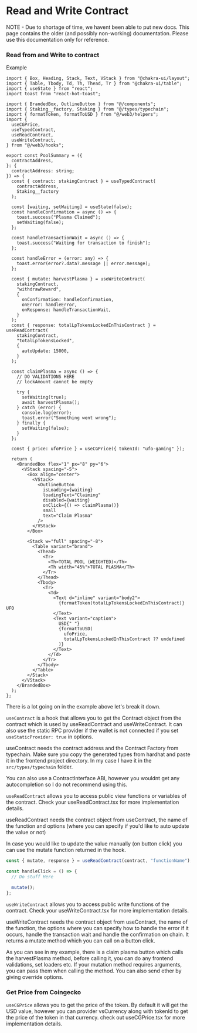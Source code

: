 # Read and Write Contract

NOTE - Due to shortage of time, we havent been able to put new docs. This page contains the older (and possibly non-working) documentation. Please use this documentation only for reference.

### Read from and Write to contract

Example

```tsx
import { Box, Heading, Stack, Text, VStack } from "@chakra-ui/layout";
import { Table, Tbody, Td, Th, Thead, Tr } from "@chakra-ui/table";
import { useState } from "react";
import toast from "react-hot-toast";

import { BrandedBox, OutlineButton } from "@/components";
import { Staking__factory, Staking } from "@/types/typechain";
import { formatToken, formatToUSD } from "@/web3/helpers";
import {
  useCGPrice,
  useTypedContract,
  useReadContract,
  useWriteContract,
} from "@/web3/hooks";

export const PoolSummary = ({
  contractAddress,
}: {
  contractAddress: string;
}) => {
  const { contract: stakingContract } = useTypedContract(
    contractAddress,
    Staking__factory
  );

  const [waiting, setWaiting] = useState(false);
  const handleConfirmation = async () => {
    toast.success("Plasma Claimed");
    setWaiting(false);
  };

  const handleTransactionWait = async () => {
    toast.success("Waiting for transaction to finish");
  };

  const handleError = (error: any) => {
    toast.error(error?.data?.message || error.message);
  };

  const { mutate: harvestPlasma } = useWriteContract(
    stakingContract,
    "withdrawReward",
    {
      onConfirmation: handleConfirmation,
      onError: handleError,
      onResponse: handleTransactionWait,
    }
  );
  const { response: totalLpTokensLockedInThisContract } = useReadContract(
    stakingContract,
    "totalLpTokensLocked",
    {
      autoUpdate: 15000,
    }
  );

  const claimPlasma = async () => {
    // DO VALIDATIONS HERE
    // lockAmount cannot be empty

    try {
      setWaiting(true);
      await harvestPlasma();
    } catch (error) {
      console.log(error);
      toast.error("Something went wrong");
    } finally {
      setWaiting(false);
    }
  };

  const { price: ufoPrice } = useCGPrice({ tokenId: "ufo-gaming" });

  return (
    <BrandedBox flex="1" px="8" py="6">
      <VStack spacing="-5">
        <Box align="center">
          <VStack>
            <OutlineButton
              isLoading={waiting}
              loadingText="Claiming"
              disabled={waiting}
              onClick={() => claimPlasma()}
              small
              text="Claim Plasma"
            />
          </VStack>
        </Box>

        <Stack w="full" spacing="-8">
          <Table variant="brand">
            <Thead>
              <Tr>
                <Th>TOTAL POOL (WEIGHTED)</Th>
                <Th width="45%">TOTAL PLASMA</Th>
              </Tr>
            </Thead>
            <Tbody>
              <Tr>
                <Td>
                  <Text d="inline" variant="body2">
                    {formatToken(totalLpTokensLockedInThisContract)} UFO
                  </Text>
                  <Text variant="caption">
                    USD{" "}
                    {formatToUSD(
                      ufoPrice,
                      totalLpTokensLockedInThisContract ?? undefined
                    )}
                  </Text>
                </Td>
              </Tr>
            </Tbody>
          </Table>
        </Stack>
      </VStack>
    </BrandedBox>
  );
};
```

There is a lot going on in the example above let's break it down.

`useContract` is a hook that allows you to get the Contract object from the contract which is used by useReadContract and useWriteContract. It can also use the static RPC provider if the wallet is not connected if you set `useStaticProvider: true` in options.

useContract needs the contract address and the Contract Factory from typechain. Make sure you copy the generated types from hardhat and paste it in the frontend project directory. In my case I have it in the `src/types/typechain` folder.

You can also use a ContractInterface ABI, however you wouldnt get any autocompletion so I do not recommend using this.

`useReadContract` allows you to access public view functions or variables of the contract. Check your useReadContract.tsx for more implementation details.

useReadContract needs the contract object from useContract, the name of the function and options (where you can specify if you'd like to auto update the value or not)

In case you would like to update the value manually (on button click) you can use the mutate function returned in the hook.

```jsx
const { mutate, response } = useReadContract(contract, "functionName");

const handleClick = () => {
  // Do stuff Here

  mutate();
};
```

`useWriteContract` allows you to access public write functions of the contract. Check your useWriteContract.tsx for more implementation details.

useWriteContract needs the contract object from useContract, the name of the function, the options where you can specify how to handle the error if it occurs, handle the transaction wait and handle the confirmation on chain.
It returns a mutate method which you can call on a button click.

As you can see in my example, there is a claim plasma button which calls the harvestPlasma method, before calling it, you can do any frontend validations, set loaders etc.
If your mutation method requires arguments, you can pass them when calling the method. You can also send ether by giving override options.

### Get Price from Coingecko

`useCGPrice` allows you to get the price of the token. By default it will get the USD value, however you can provider vsCurrency along with tokenId to get the price of the token in that currency. check out useCGPrice.tsx for more implementation details.
